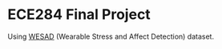 # ECE284 Final Project

Using [WESAD](https://archive.ics.uci.edu/dataset/465/wesad+wearable+stress+and+affect+detection) (Wearable Stress and Affect Detection) dataset.
